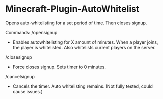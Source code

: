 Minecraft-Plugin-AutoWhitelist
==============================

Opens auto-whitelisting for a set period of time. Then closes signup.

Commands:
/opensignup <minutes>
- Enables autowhitelisting for X amount of minutes. When a player joins, the player is whitelisted. Also whitelists current players on the server.

/closesignup
- Force closes signup. Sets timer to 0 minutes.

/cancelsignup
- Cancels the timer. Auto whitelisting remains. (Not fully tested, could cause issues.)
